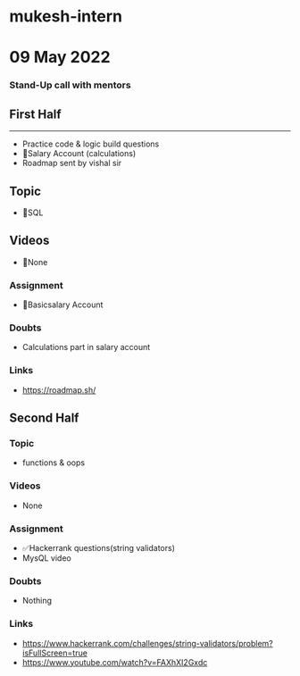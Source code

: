 # mukesh-intern

# 09 May 2022
### Stand-Up call with mentors

## First Half
********
- Practice code & logic build questions
- 🔄Salary Account (calculations)
- Roadmap sent by vishal sir

## Topic
- 🔄SQL

## Videos

- 🚫None

### Assignment

- 🔄Basicsalary Account

### Doubts

-  Calculations part in salary account

### Links

- https://roadmap.sh/

## Second Half
### Topic
-  functions & oops
### Videos

- None

### Assignment 


- ✅Hackerrank questions(string validators)
- MysQL video

### Doubts

- Nothing

### Links

- https://www.hackerrank.com/challenges/string-validators/problem?isFullScreen=true
- https://www.youtube.com/watch?v=FAXhXI2Gxdc